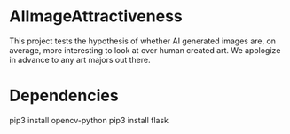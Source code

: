 # AIImageAttractiveness

This project tests the hypothesis of whether AI generated images are, on average, more interesting to look at over human created art. We apologize in advance to any art majors out there.

# Dependencies

pip3 install opencv-python
pip3 install flask
